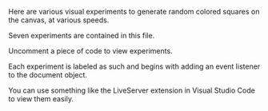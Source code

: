 Here are various visual experiments to generate random colored squares on the canvas, at various speeds.

Seven experiments are contained in this file. 

Uncomment a piece of code to view  experiments. 

Each experiment is labeled as such and begins with adding an event listener to the document object.

You can use something like the LiveServer extension in Visual Studio Code to view them easily.
